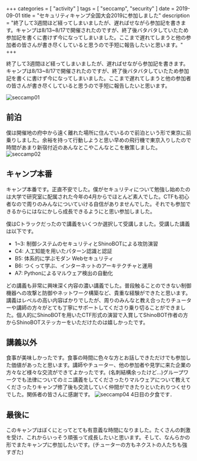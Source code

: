 +++
categories = [ "activity" ]
tags = [ "seccamp", "security" ]
date = 2019-09-01
title = "セキュリティキャンプ全国大会2019に参加しました"
description = "終了して3週間ほど経ってしまいましたが、遅ればせながら参加記を書きます。キャンプは8/13~8/17で開催されたのですが、終了後バタバタしていたため参加記を書くに書けず今になってしまいました。ここまで遅れてしまうと他の参加者の皆さんが書き尽くしていると思うので手短に報告したいと思います。"
+++

終了して3週間ほど経ってしまいましたが、遅ればせながら参加記を書きます。キャンプは8/13~8/17で開催されたのですが、終了後バタバタしていたため参加記を書くに書けず今になってしまいました。ここまで遅れてしまうと他の参加者の皆さんが書き尽くしていると思うので手短に報告したいと思います。

<!--more-->

![seccamp01](/img/seccamp01.jpg)

## 前泊
僕は開催地の府中から遠く離れた場所に住んでいるので前泊という形で東京に前乗りしました。余裕を持って行動しようと思い早めの飛行機で東京入りしたので時間があまり新宿付近のあんなとこやこんなとこを散策しました。
![seccamp02](/img/seccamp02.jpg)

## キャンプ本番
キャンプ本番です。正直不安でした。僕がセキュリティについて勉強し始めたのは大学で研究室に配属された今年の4月からでほとんど素人でした。CTFも初心者なので周りのみんなについていける自信がありませんでした。それでも参加できるからにはなにかしら成長できるようにと思い参加しました。

僕はCトラックだったので講義をいくつか選択して受講しました。受講した講義は以下です。
- 1~3: 制御システムのセキュリティとShinoBOTによる攻防演習
- C4: 人工知能を用いたパターン認識と認証
- B5: 体系的に学ぶモダン Webセキュリティ
- B6: つくって学ぶ、インターネットのアーキテクチャと運用
- A7: Pythonによるマルウェア検出の自動化

どの講義も非常に興味深く内容の濃い講義でした。普段触ることのできない制御機器への攻撃と防御やネットワーク構築など、貴重な経験ができたと思います。講義はレベルの高い内容ばかりでしたが、周りのみんなと教え合ったりチューターや講師の方々がとても丁寧にサポートしてくださり乗り切ることができました。個人的にShinoBOTを用いたCTF形式の演習で入賞してShinoBOT作者の方からShinoBOTステッカーをいただけたのは嬉しかったです。

## 講義以外
食事が美味しかったです。食事の時間に色々な方とお話しできただけでも参加した価値があったと思います。講師やチューター、他の参加者や見学に来た企業の方々など様々な交流ができてよかったです。(名刺結構余ったけど…)グループワークでも法律についてのミニ講義をしてくださったりマルウェアについて教えてくださったりキャンプ修了後も交流していく仲間ができたりといたれりつくせりでした。関係者の皆さんに感謝です。
![seccamp04](/img/seccamp04.jpg)
4日目の夕食です．

## 最後に
このキャンプはぼくにとってとても有意義な時間になりました。たくさんの刺激を受け、これからいっそう頑張って成長したいと思います。そして、なんらかの形でまたキャンプに参加したいです。(チューターの方もネクストの人たちも強すぎた)
